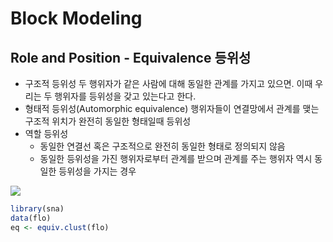


# Block Modeling

## Role and Position - Equivalence 등위성
* 구조적 등위성
두 행위자가 같은 사람에 대해 동일한 관계를 가지고 있으면. 이때 우리는 두 행위자를 등위성을 갖고 있는다고 한다.
* 형태적 등위성(Automorphic equivalence)
행위자들이 연결망에서 관계를 맺는 구조적 위치가 완전히 동일한 형태일때 등위성
* 역할 등위성
	* 동일한 연결선 혹은 구조적으로 완전히 동일한 형태로 정의되지 않음
	* 동일한 등위성을 가진 행위자로부터 관계를 받으며 관계를 주는 행위자 역시 동일한 등위성을 가지는 경우
<image src = /images/equie1.PNG >

```r
library(sna)
data(flo)
eq <- equiv.clust(flo)
```
<!--stackedit_data:
eyJoaXN0b3J5IjpbLTE3MjU0ODY0ODMsMTU3ODY1OTMxN119
-->